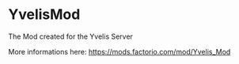 # YvelisMod
The Mod created for the Yvelis Server

More informations here: https://mods.factorio.com/mod/Yvelis_Mod
